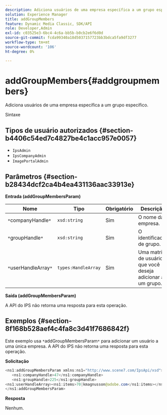 ```yaml
---
description: Adiciona usuários de uma empresa específica a um grupo específico.
solution: Experience Manager
title: addGroupMembers
feature: Dynamic Media Classic, SDK/API
role: Developer,Admin
exl-id: c03525e3-6bc4-4c6a-bb5b-b0cb2e6f6d0d
source-git-commit: fcda99340a18d5037157723bb3bdca5fa9df3277
workflow-type: tm+mt
source-wordcount: '106'
ht-degree: 0%

---
```


# addGroupMembers{#addgroupmembers}

Adiciona usuários de uma empresa específica a um grupo específico.

Sintaxe

## Tipos de usuário autorizados {#section-b4406c54ed7c4827be4c1acc957e0057}

* `IpsAdmin`
* `IpsCompanyAdmin`
* `ImagePortalAdmin`

## Parâmetros {#section-b28434dcf2ca4b4ea431136aac33913e}

**Entrada (addGroupMembersParam)**

| Nome | Tipo | Obrigatório | Descrição |
|---|---|---|---|
| `*`companyHandle`*` | `xsd:string` | Sim | O nome da empresa. |
| `*`groupHandle`*` | `xsd:string` | Sim | O identificador de grupo. |
| `*`userHandleArray`*` | `types:HandleArray` | Sim | Uma matriz de usuários que você deseja adicionar a um grupo. |

**Saída (addGroupMembersParam)**

A API do IPS não retorna uma resposta para esta operação.

## Exemplos {#section-8f168b528aef4c4fa8c3d41f7686842f}

Este exemplo usa `*`addGroupMembersParam`*` para adicionar um usuário a uma única empresa. A API do IPS não retorna uma resposta para esta operação.

**Solicitação**

```java
<ns1:addGroupMembersParam xmlns:ns1="http://www.scene7.com/IpsApi/xsd">
   <ns1:companyHandle>47</ns1:companyHandle>
   <ns1:groupHandle>225</ns1:groupHandle>
<ns1:userHandleArray><ns1:items>70|kmagnusson@adobe.com</ns1:items></ns1:userHandleArray>
</ns1:addGroupMembersParam>
```

**Resposta**

Nenhum.
